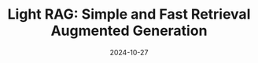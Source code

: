 ---
title: "Light RAG: Simple and Fast Retrieval Augmented Generation"
date: 2024-10-27
layout: course
description: "A comprehensive guide to Light RAG, a new retrieval augmented generation method for efficient and cost-effective document querying."
categories: ["Retrieval Augmented Generation", "Prompt Engineering", "Large Language Models"]
duration: "19 minutes"
level: "Intermediate"
tags: ["Light RAG", "Graph RAG", "OpenAI", "GPT-4", "LLM", "Knowledge Graph", "Retrieval", "Vector Database", "Cost-Effective"]
thumbnail: "https://i.ytimg.com/vi/oageL-1I0GE/sddefault.jpg"
videoId: "oageL-1I0GE"
sections:
  - title: "🎥 Introduction to Light RAG"
    description: "Overview of Light RAG, its advantages over Graph RAG, and its open-source availability."
    timestamp: "00:00"
  - title: "💡 Understanding the Need for Light RAG"
    description: "Explores the limitations of standard RAG systems and the benefits of knowledge graph-based approaches like Light RAG and Graph RAG."
    timestamp: "01:29"
  - title: "⚙️ Light RAG Algorithm: Indexing and Retrieval"
    description: "Detailed explanation of Light RAG's two-part algorithm: indexing (entity and relationship extraction) and retrieval (low-level, high-level, and hybrid)."
    timestamp: "03:06"
  - title: "📊 Light RAG vs. Graph RAG: Performance and Cost Comparison"
    description: "Comparison of Light RAG and Graph RAG performance across various datasets, highlighting Light RAG's cost-effectiveness."
    timestamp: "08:58"
  - title: "🚀 Setting up Light RAG Locally"
    description: "Step-by-step guide on installing Light RAG using Git clone or pip, including virtual environment setup and package installation."
    timestamp: "11:09"
  - title: "💻 Running Light RAG: Code Example and Explanation"
    description: "Walkthrough of a sample Python code, demonstrating how to use Light RAG for querying, including data loading, indexing, and query execution in different modes (naive, local, global, hybrid)."
    timestamp: "12:54"
  - title: "🔍 Analyzing Light RAG's Output and Results"
    description: "Interpretation of Light RAG's output, including the generated knowledge graph, query results from different retrieval modes, and token usage comparison with Graph RAG."
    timestamp: "15:57"
  - title: "Outro"
    description: "Summary of Light RAG's capabilities and a recommendation to explore the project's GitHub repository for more details."
    timestamp: "19:22"
---